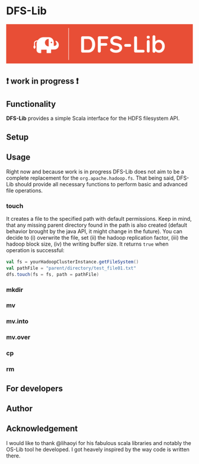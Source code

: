 # DFS-Lib

![logo](./assets/dfs-lib.png)

## :exclamation: work in progress :exclamation:


## Functionality

**DFS-Lib** provides a simple Scala interface for the HDFS filesystem API.

## Setup

## Usage

Right now and because work is in progress DFS-Lib does not aim to be a complete replacement for the `org.apache.hadoop.fs`. That being said, DFS-Lib should provide all necessary functions to perform basic and advanced file operations.

### touch

It creates a file to the specified path with default permissions. Keep in mind, that any missing parent directory found in the path is also created (default behavior brought by the java API, it might change in the future). You can decide to (i) overwrite the file, set (ii) the hadoop replication factor, (iii) the hadoop block size, (iv) the writing buffer size. It returns `true` when operation is successful:

```scala
val fs = yourHadoopClusterInstance.getFileSystem()
val pathFile = "parent/directory/test_file01.txt"
dfs.touch(fs = fs, path = pathFile)
```

### mkdir

### mv

### mv.into

### mv.over

### cp

### rm

## For developers

## Author

## Acknowledgement

I would like to thank @lihaoyi for his fabulous scala libraries and notably the OS-Lib tool he developed. I got heavely inspired by the way code is written there.
